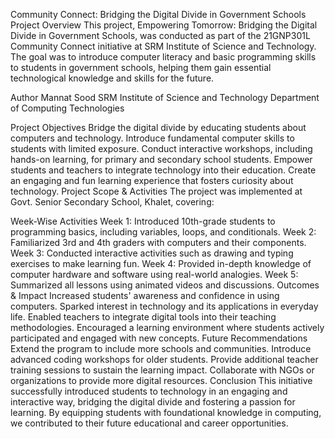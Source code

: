 Community Connect: Bridging the Digital Divide in Government Schools
Project Overview
This project, Empowering Tomorrow: Bridging the Digital Divide in Government Schools, was conducted as part of the 21GNP301L Community Connect initiative at SRM Institute of Science and Technology. The goal was to introduce computer literacy and basic programming skills to students in government schools, helping them gain essential technological knowledge and skills for the future.

Author
Mannat Sood
SRM Institute of Science and Technology
Department of Computing Technologies

Project Objectives
Bridge the digital divide by educating students about computers and technology.
Introduce fundamental computer skills to students with limited exposure.
Conduct interactive workshops, including hands-on learning, for primary and secondary school students.
Empower students and teachers to integrate technology into their education.
Create an engaging and fun learning experience that fosters curiosity about technology.
Project Scope & Activities
The project was implemented at Govt. Senior Secondary School, Khalet, covering:

Week-Wise Activities
Week 1: Introduced 10th-grade students to programming basics, including variables, loops, and conditionals.
Week 2: Familiarized 3rd and 4th graders with computers and their components.
Week 3: Conducted interactive activities such as drawing and typing exercises to make learning fun.
Week 4: Provided in-depth knowledge of computer hardware and software using real-world analogies.
Week 5: Summarized all lessons using animated videos and discussions.
Outcomes & Impact
Increased students' awareness and confidence in using computers.
Sparked interest in technology and its applications in everyday life.
Enabled teachers to integrate digital tools into their teaching methodologies.
Encouraged a learning environment where students actively participated and engaged with new concepts.
Future Recommendations
Extend the program to include more schools and communities.
Introduce advanced coding workshops for older students.
Provide additional teacher training sessions to sustain the learning impact.
Collaborate with NGOs or organizations to provide more digital resources.
Conclusion
This initiative successfully introduced students to technology in an engaging and interactive way, bridging the digital divide and fostering a passion for learning. By equipping students with foundational knowledge in computing, we contributed to their future educational and career opportunities.
